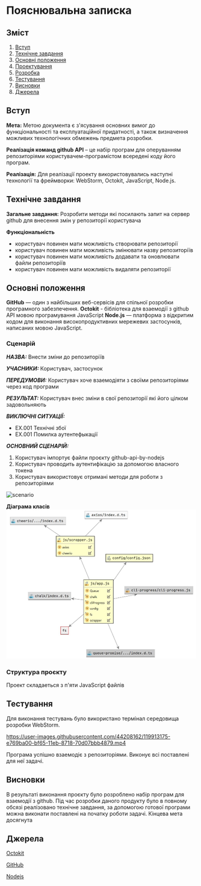 # Пояснювальна записка
## Зміст
1. [Вступ](#вступ)
2. [Технічне завдання](#завдання)
3. [Основні положення](#теорія)
4. [Проектування](#проектування)
5. [Розробка](#розробка)
6. [Тестування](#тести)
7. [Висновки](#висновки)
8. [Джерела](#джерела)

<a name="вступ"></a>
## Вступ
**Мета:**
Метою документа є з'ясування основних вимог до функціональності та експлуатаційної придатності, а також визначення можливих технологічних обмежень предмета розробки.

**Реалізація команд github API** – це набір програм для оперуванням репозиторіями користувачем-програмістом всередені коду його програм. 

**Реалізація:**
Для реалізації проекту використовувались наступні технології та фреймворки:  WebStorm, Octokit, JavaScript, Node.js.

<a name="завдання"></a>
## Технічне завдання

**Загальне завдання:**
Розробити методи які посилають запит на сервер github для внесення змін у репозиторії користувача

**Функціональність**
- користувач повинен мати можливість створювати репозиторії
- користувач повинен мати можливість змінювати назву репозиторіїв
- користувач повинен мати можливість додавати та оновлювати файли репозиторіїв
- користувач повинен мати можливість видаляти репозиторії

<a name="теорія"></a>
## Основні положення
**GitHub** — один з найбільших веб-сервісів для спільної розробки програмного забезпечення.
**Octokit** - бібліотека для взаемодії з github API мовою програмування JavaScript
**Node.js** — платформа з відкритим кодом для виконання високопродуктивних мережевих застосунків, написаних мовою JavaScript.

### Сценарій
       
***НАЗВА:*** Внести зміни до репозиторіїв

***УЧАСНИКИ:*** Користувач, застосунок

***ПЕРЕДУМОВИ:*** Користувач хоче взаемодіяти з своїми репозиторіями через код програми

***РЕЗУЛЬТАТ:*** Користувач внес зміни в свої репозиторії які його цілком задовольняють

***ВИКЛЮЧНІ СИТУАЦІЇ:***
 - EХ.001 Технічні збої  
 - EX.001 Помилка аутентефыкації

***ОСНОВНИЙ СЦЕНАРІЙ:*** 
1. Користувач імпортує файли проєкту github-api-by-nodejs
2. Користувач проводить аутентифікацію за допомогою власного токена
3. Користувач використовує отримані методи для роботи з репозиторіями

![scenario](http://www.plantuml.com/plantuml/png/PP112eCm44NtESN7lLSGnNRNWbXwW5Id6eX9IIOBRzyXYw2u2Yyy_f-PDh8Ed3Qh03sn3tX72aeeHPfq95Hz8Cs4aNu-6Z7s2ZgY6uxEoomhZCDYU4sVB3pyOfm2ZjgDB5sZXkVH6SdfxUBqzrDVDy_u6ajWZq1YxiKS1wMGjq2TwgRCaL_KLhwai72JemiATsUKl9RSB2Vw0m00)

**Діаграма класів**
![photo2](https://github.com/sofiaguchenko/agent/blob/main/doc/ph/photo_2021-05-23_21-58-32.jpg)

### Структура проєкту
Проект складаеться з п'яти JavaScript файлів

<a name="тести"></a>
## Тестування
Для виконання тестувань було використано термінал середовища розробки WebStorm.


https://user-images.githubusercontent.com/44208162/119913175-e769ba00-bf65-11eb-8718-70d07bbb4879.mp4


Програма успішно взаемодіє з репозиторіями. Виконує всі поставлені для неї задачі.

<a name="висновки"></a>
## Висновки
В результаті виконання проєкту було розроблено набір програм для взаемодії з github.
Під час розробки даного продукту було в повному обсязі реалізовано технічне завдання, за допомогою готової програми можна виконати поставлені на початку роботи задачі.
Кінцева мета досягнута

<a name="джерела"></a>
## Джерела

[Octokit](https://octokit.github.io/rest.js/v18/)

[GitHub](https://uk.wikipedia.org/wiki/GitHub)

[Nodejs](https://uk.wikipedia.org/wiki/Node.js)

